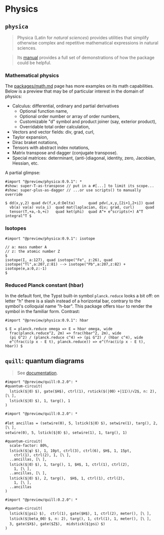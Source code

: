 # Physics

## `physica`

> Physica (Latin for _natural sciences_) provides utilities that simplify
> otherwise complex and repetitive mathematical expressions in natural sciences.

> Its [manual](https://github.com/Leedehai/typst-physics/blob/master/physica-manual.pdf)
> provides a full set of demonstrations of how the package could be helpful.

### Mathematical physics

The [packages/math.md](./math.md#common-notations) page has more examples on its
math capabilities. Below is a preview that may be of particular interest in the
domain of physics:
* Calculus: differential, ordinary and partial derivatives
  * Optional function name,
  * Optional order number or array of order numbers,
  * Customizable "d" symbol and product joiner (say, exterior product),
  * Overridable total order calculation,
* Vectors and vector fields: div, grad, curl,
* Taylor expansion,
* Dirac braket notations,
* Tensors with abstract index notations,
* Matrix transpose and dagger (conjugate transpose).
* Special matrices: determinant, (anti-)diagonal, identity, zero, Jacobian,
Hessian, etc. <!-- TODO Add rotation and gram matrices in physica:0.9.2 -->

A partial glimpse:

```typ
#import "@preview/physica:0.9.1": *
#show: super-T-as-transpose // put in a #[...] to limit its scope...
#show: super-plus-as-dagger // ...or use scripts() to manually override

$ dd(x,y,2) quad dv(f,x,d:Delta)      quad pdv(,x,y,[2i+1,2+i]) quad
  vb(a) va(a) vu(a_i)  quad mat(laplacian, div; grad, curl)     quad
  tensor(T,+a,-b,+c)   quad ket(phi)  quad A^+ e^scripts(+) A^T integral^T $
```

### Isotopes

```typ
#import "@preview/physica:0.9.1": isotope

// a: mass number A
// z: the atomic number Z
$
isotope(I, a:127), quad isotope("Fe", z:26), quad
isotope("Tl",a:207,z:81) --> isotope("Pb",a:207,z:82) + isotope(e,a:0,z:-1)
$
```

### Reduced Planck constant (hbar)

In the default font, the Typst built-in symbol `planck.reduce` looks a bit off:
on letter "h" there is a slash instead of a horizontal bar, contrary to the
symbol's colloquial name "h-bar". This package offers `hbar` to render the
symbol in the familiar form⁠. Contrast:

```typ
#import "@preview/physica:0.9.1": hbar

$ E = planck.reduce omega => E = hbar omega, wide
  frac(planck.reduce^2, 2m) => frac(hbar^2, 2m), wide
  (pi G^2) / (planck.reduce c^4) => (pi G^2) / (hbar c^4), wide
  e^(frac(i(p x - E t), planck.reduce)) => e^(frac(i(p x - E t), hbar)) $
```

## `quill`: quantum diagrams

> See [documentation](https://github.com/Mc-Zen/quill/tree/main).

```typ
#import "@preview/quill:0.2.0": *
#quantum-circuit(
  lstick($|0〉$), gate($H$), ctrl(1), rstick($(|00〉+|11〉)/√2$, n: 2), [\ ],
  lstick($|0〉$), 1, targ(), 1
)
```

```typ
#import "@preview/quill:0.2.0": *

#let ancillas = (setwire(0), 5, lstick($|0〉$), setwire(1), targ(), 2, [\ ],
setwire(0), 5, lstick($|0〉$), setwire(1), 1, targ(), 1)

#quantum-circuit(
  scale-factor: 80%,
  lstick($|ψ〉$), 1, 10pt, ctrl(3), ctrl(6), $H$, 1, 15pt, 
    ctrl(1), ctrl(2), 1, [\ ],
  ..ancillas, [\ ],
  lstick($|0〉$), 1, targ(), 1, $H$, 1, ctrl(1), ctrl(2), 
    1, [\ ],
  ..ancillas, [\ ],
  lstick($|0〉$), 2, targ(),  $H$, 1, ctrl(1), ctrl(2), 
    1, [\ ],
  ..ancillas
)
```

```typ
#import "@preview/quill:0.2.0": *

#quantum-circuit(
  lstick($|psi〉$),  ctrl(1), gate($H$), 1, ctrl(2), meter(), [\ ],
  lstick($|beta_00〉$, n: 2), targ(), 1, ctrl(1), 1, meter(), [\ ],
  3, gate($X$), gate($Z$),  midstick($|psi〉$)
)
```
